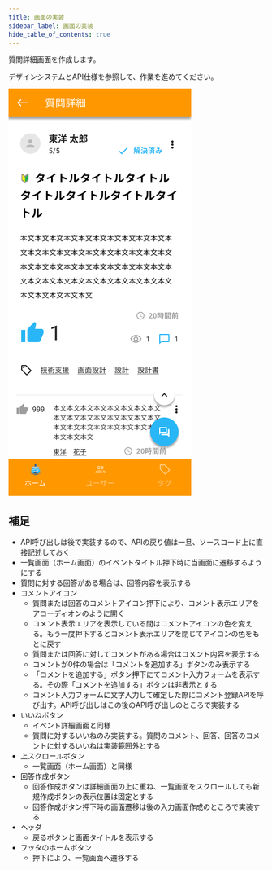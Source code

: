 ```yaml
---
title: 画面の実装
sidebar_label: 画面の実装
hide_table_of_contents: true
---
```


質問詳細画面を作成します。

デザインシステムとAPI仕様を参照して、作業を進めてください。

![質問詳細画面](screen-detail-question.png)

## 補足
- API呼び出しは後で実装するので、APIの戻り値は一旦、ソースコード上に直接記述しておく
- 一覧画面（ホーム画面）のイベントタイトル押下時に当画面に遷移するようにする
- 質問に対する回答がある場合は、回答内容を表示する
- コメントアイコン
  - 質問または回答のコメントアイコン押下により、コメント表示エリアをアコーディオンのように開く
  - コメント表示エリアを表示している間はコメントアイコンの色を変える。もう一度押下するとコメント表示エリアを閉じてアイコンの色をもとに戻す
  - 質問または回答に対してコメントがある場合はコメント内容を表示する
  - コメントが0件の場合は「コメントを追加する」ボタンのみ表示する
  - 「コメントを追加する」ボタン押下にてコメント入力フォームを表示する。その際「コメントを追加する」ボタンは非表示とする
  - コメント入力フォームに文字入力して確定した際にコメント登録APIを呼び出す。API呼び出しはこの後のAPI呼び出しのところで実装する
- いいねボタン
  - イベント詳細画面と同様
  - 質問に対するいいねのみ実装する。質問のコメント、回答、回答のコメントに対するいいねは実装範囲外とする
- 上スクロールボタン
  - 一覧画面（ホーム画面）と同様
- 回答作成ボタン
  - 回答作成ボタンは詳細画面の上に重ね、一覧画面をスクロールしても新規作成ボタンの表示位置は固定とする
  - 回答作成ボタン押下時の画面遷移は後の入力画面作成のところで実装する
- ヘッダ
  - 戻るボタンと画面タイトルを表示する
- フッタのホームボタン
  - 押下により、一覧画面へ遷移する
